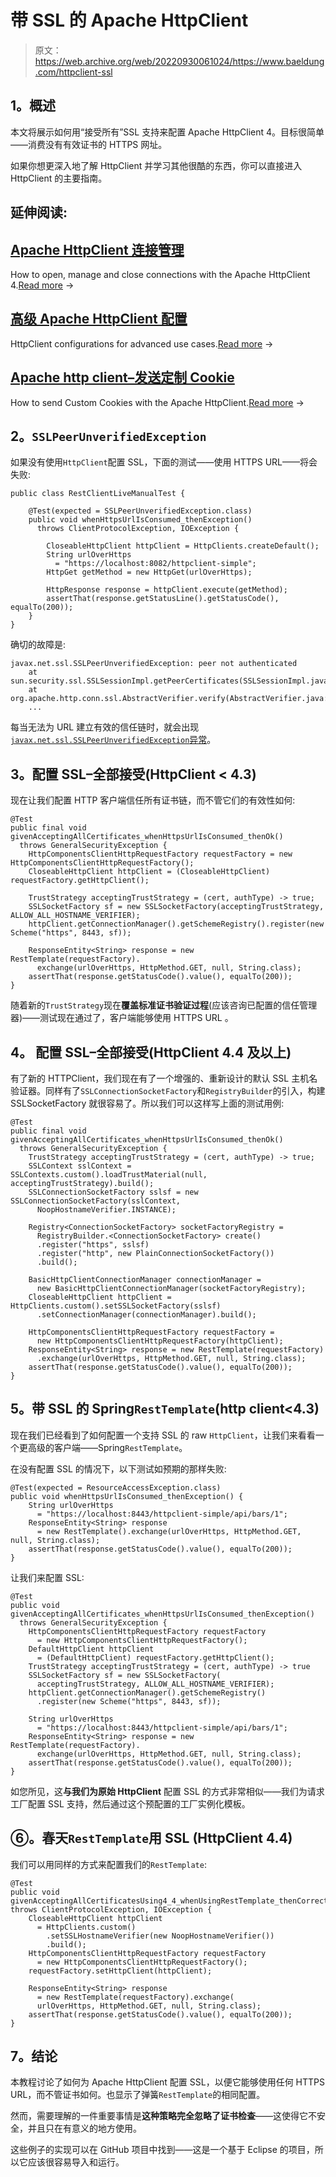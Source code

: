 # 带 SSL 的 Apache HttpClient

> 原文：<https://web.archive.org/web/20220930061024/https://www.baeldung.com/httpclient-ssl>

## 1。概述

本文将展示如何用“接受所有”SSL 支持来配置 Apache HttpClient 4。目标很简单——消费没有有效证书的 HTTPS 网址。

如果你想更深入地了解 HttpClient 并学习其他很酷的东西，你可以直接进入 HttpClient 的主要指南。

## 延伸阅读:

## [Apache HttpClient 连接管理](/web/20221126231452/https://www.baeldung.com/httpclient-connection-management)

How to open, manage and close connections with the Apache HttpClient 4.[Read more](/web/20221126231452/https://www.baeldung.com/httpclient-connection-management) →

## [高级 Apache HttpClient 配置](/web/20221126231452/https://www.baeldung.com/httpclient-advanced-config)

HttpClient configurations for advanced use cases.[Read more](/web/20221126231452/https://www.baeldung.com/httpclient-advanced-config) →

## [Apache http client–发送定制 Cookie](/web/20221126231452/https://www.baeldung.com/httpclient-cookies)

How to send Custom Cookies with the Apache HttpClient.[Read more](/web/20221126231452/https://www.baeldung.com/httpclient-cookies) →

## 2。`SSLPeerUnverifiedException`

如果没有使用`HttpClient`配置 SSL，下面的测试——使用 HTTPS URL——将会失败:

```
public class RestClientLiveManualTest {

    @Test(expected = SSLPeerUnverifiedException.class)
    public void whenHttpsUrlIsConsumed_thenException() 
      throws ClientProtocolException, IOException {

        CloseableHttpClient httpClient = HttpClients.createDefault();
        String urlOverHttps
          = "https://localhost:8082/httpclient-simple";
        HttpGet getMethod = new HttpGet(urlOverHttps);

        HttpResponse response = httpClient.execute(getMethod);
        assertThat(response.getStatusLine().getStatusCode(), equalTo(200));
    }
}
```

确切的故障是:

```
javax.net.ssl.SSLPeerUnverifiedException: peer not authenticated
    at sun.security.ssl.SSLSessionImpl.getPeerCertificates(SSLSessionImpl.java:397)
    at org.apache.http.conn.ssl.AbstractVerifier.verify(AbstractVerifier.java:126)
    ...
```

每当无法为 URL 建立有效的信任链时，就会出现 [`javax.net.ssl.SSLPeerUnverifiedException`异常](https://web.archive.org/web/20221126231452/https://docs.oracle.com/en/java/javase/11/docs/api/java.base/javax/net/ssl/SSLPeerUnverifiedException.html "SSLPeerUnverifiedException javadoc in Java SE 7")。

## 3。配置 SSL–全部接受(HttpClient < 4.3)

现在让我们配置 HTTP 客户端信任所有证书链，而不管它们的有效性如何:

```
@Test
public final void givenAcceptingAllCertificates_whenHttpsUrlIsConsumed_thenOk() 
  throws GeneralSecurityException {
    HttpComponentsClientHttpRequestFactory requestFactory = new HttpComponentsClientHttpRequestFactory();
    CloseableHttpClient httpClient = (CloseableHttpClient) requestFactory.getHttpClient();

    TrustStrategy acceptingTrustStrategy = (cert, authType) -> true;
    SSLSocketFactory sf = new SSLSocketFactory(acceptingTrustStrategy, ALLOW_ALL_HOSTNAME_VERIFIER);
    httpClient.getConnectionManager().getSchemeRegistry().register(new Scheme("https", 8443, sf));

    ResponseEntity<String> response = new RestTemplate(requestFactory).
      exchange(urlOverHttps, HttpMethod.GET, null, String.class);
    assertThat(response.getStatusCode().value(), equalTo(200));
}
```

随着新的`TrustStrategy`现在**覆盖标准证书验证过程**(应该咨询已配置的信任管理器)——测试现在通过了，客户端能够使用 HTTPS URL 。

## 4。 **配置 SSL–全部接受(HttpClient 4.4 及以上)**

有了新的 HTTPClient，我们现在有了一个增强的、重新设计的默认 SSL 主机名验证器。同样有了`SSLConnectionSocketFactory`和`RegistryBuilder`的引入，构建 SSLSocketFactory 就很容易了。所以我们可以这样写上面的测试用例:

```
@Test
public final void givenAcceptingAllCertificates_whenHttpsUrlIsConsumed_thenOk()
  throws GeneralSecurityException {
    TrustStrategy acceptingTrustStrategy = (cert, authType) -> true;
    SSLContext sslContext = SSLContexts.custom().loadTrustMaterial(null, acceptingTrustStrategy).build();
    SSLConnectionSocketFactory sslsf = new SSLConnectionSocketFactory(sslContext, 
      NoopHostnameVerifier.INSTANCE);

    Registry<ConnectionSocketFactory> socketFactoryRegistry = 
      RegistryBuilder.<ConnectionSocketFactory> create()
      .register("https", sslsf)
      .register("http", new PlainConnectionSocketFactory())
      .build();

    BasicHttpClientConnectionManager connectionManager = 
      new BasicHttpClientConnectionManager(socketFactoryRegistry);
    CloseableHttpClient httpClient = HttpClients.custom().setSSLSocketFactory(sslsf)
      .setConnectionManager(connectionManager).build();

    HttpComponentsClientHttpRequestFactory requestFactory = 
      new HttpComponentsClientHttpRequestFactory(httpClient);
    ResponseEntity<String> response = new RestTemplate(requestFactory)
      .exchange(urlOverHttps, HttpMethod.GET, null, String.class);
    assertThat(response.getStatusCode().value(), equalTo(200));
}
```

## 5。带 SSL 的 Spring`RestTemplate`(http client<4.3)

现在我们已经看到了如何配置一个支持 SSL 的 raw `HttpClient`，让我们来看看一个更高级的客户端——Spring`RestTemplate`。

在没有配置 SSL 的情况下，以下测试如预期的那样失败:

```
@Test(expected = ResourceAccessException.class)
public void whenHttpsUrlIsConsumed_thenException() {
    String urlOverHttps 
      = "https://localhost:8443/httpclient-simple/api/bars/1";
    ResponseEntity<String> response 
      = new RestTemplate().exchange(urlOverHttps, HttpMethod.GET, null, String.class);
    assertThat(response.getStatusCode().value(), equalTo(200));
}
```

让我们来配置 SSL:

```
@Test
public void givenAcceptingAllCertificates_whenHttpsUrlIsConsumed_thenException() 
  throws GeneralSecurityException {
    HttpComponentsClientHttpRequestFactory requestFactory 
      = new HttpComponentsClientHttpRequestFactory();
    DefaultHttpClient httpClient
      = (DefaultHttpClient) requestFactory.getHttpClient();
    TrustStrategy acceptingTrustStrategy = (cert, authType) -> true
    SSLSocketFactory sf = new SSLSocketFactory(
      acceptingTrustStrategy, ALLOW_ALL_HOSTNAME_VERIFIER);
    httpClient.getConnectionManager().getSchemeRegistry()
      .register(new Scheme("https", 8443, sf));

    String urlOverHttps
      = "https://localhost:8443/httpclient-simple/api/bars/1";
    ResponseEntity<String> response = new RestTemplate(requestFactory).
      exchange(urlOverHttps, HttpMethod.GET, null, String.class);
    assertThat(response.getStatusCode().value(), equalTo(200));
}
```

如您所见，这**与我们为原始 HttpClient** 配置 SSL 的方式非常相似——我们为请求工厂配置 SSL 支持，然后通过这个预配置的工厂实例化模板。

## ⑥。春天`RestTemplate`用 SSL (HttpClient 4.4)

我们可以用同样的方式来配置我们的`RestTemplate`:

```
@Test
public void givenAcceptingAllCertificatesUsing4_4_whenUsingRestTemplate_thenCorrect() 
throws ClientProtocolException, IOException {
    CloseableHttpClient httpClient
      = HttpClients.custom()
        .setSSLHostnameVerifier(new NoopHostnameVerifier())
        .build();
    HttpComponentsClientHttpRequestFactory requestFactory 
      = new HttpComponentsClientHttpRequestFactory();
    requestFactory.setHttpClient(httpClient);

    ResponseEntity<String> response 
      = new RestTemplate(requestFactory).exchange(
      urlOverHttps, HttpMethod.GET, null, String.class);
    assertThat(response.getStatusCode().value(), equalTo(200));
}
```

## 7。结论

本教程讨论了如何为 Apache HttpClient 配置 SSL，以便它能够使用任何 HTTPS URL，而不管证书如何。也显示了弹簧`RestTemplate`的相同配置。

然而，需要理解的一件重要事情是**这种策略完全忽略了证书检查**——这使得它不安全，并且只在有意义的地方使用。

这些例子的实现可以在 GitHub 项目中找到——这是一个基于 Eclipse 的项目，所以它应该很容易导入和运行。